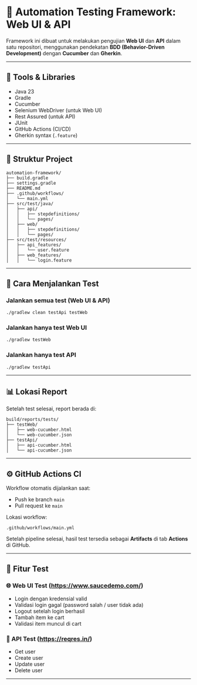 # 🧪 Automation Testing Framework: Web UI & API

Framework ini dibuat untuk melakukan pengujian **Web UI** dan **API** dalam satu repositori, menggunakan pendekatan **BDD (Behavior-Driven Development)** dengan **Cucumber** dan **Gherkin**.

---

## 🔧 Tools & Libraries

- Java 23
- Gradle
- Cucumber
- Selenium WebDriver (untuk Web UI)
- Rest Assured (untuk API)
- JUnit
- GitHub Actions (CI/CD)
- Gherkin syntax (`.feature`)

---

## 📁 Struktur Project

```
automation-framework/
├── build.gradle
├── settings.gradle
├── README.md
├── .github/workflows/
│   └── main.yml
├── src/test/java/
│   ├── api/
│   │   ├── stepdefinitions/
│   │   └── pages/
│   ├── web/
│   │   ├── stepdefinitions/
│   │   └── pages/
├── src/test/resources/
│   ├── api_features/
│   │   └── user.feature
│   ├── web_features/
│   │   └── login.feature
```

---

## 🚀 Cara Menjalankan Test

### Jalankan semua test (Web UI & API)
```bash
./gradlew clean testApi testWeb
```

### Jalankan hanya test Web UI
```bash
./gradlew testWeb
```

### Jalankan hanya test API
```bash
./gradlew testApi
```

---

## 📊 Lokasi Report

Setelah test selesai, report berada di:
```
build/reports/tests/
├── testWeb/
│   ├── web-cucumber.html
│   └── web-cucumber.json
├── testApi/
│   ├── api-cucumber.html
│   └── api-cucumber.json
```

---

## ⚙️ GitHub Actions CI

Workflow otomatis dijalankan saat:
- Push ke branch `main`
- Pull request ke `main`

Lokasi workflow:
```
.github/workflows/main.yml
```

Setelah pipeline selesai, hasil test tersedia sebagai **Artifacts** di tab **Actions** di GitHub.

---

## 🧪 Fitur Test

### 🌐 Web UI Test (https://www.saucedemo.com/)
- Login dengan kredensial valid
- Validasi login gagal (password salah / user tidak ada)
- Logout setelah login berhasil
- Tambah item ke cart
- Validasi item muncul di cart

### 🔗 API Test (https://reqres.in/)
- Get user
- Create user
- Update user
- Delete user

---
